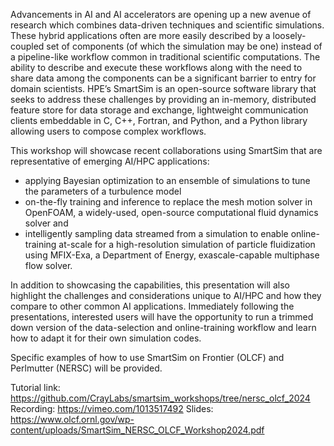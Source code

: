 Advancements in AI and AI accelerators are opening up a new avenue of research which combines data-driven techniques and scientific simulations. These hybrid applications often are more easily described by a loosely-coupled set of components (of which the simulation may be one) instead of a pipeline-like workflow common in traditional scientific computations. The ability to describe and execute these workflows along with the need to share data among the components can be a significant barrier to entry for domain scientists. HPE’s SmartSim is an open-source software library that seeks to address these challenges by providing an in-memory, distributed feature store for data storage and exchange, lightweight communication clients embeddable in C, C++, Fortran, and Python, and a Python library allowing users to compose complex workflows.

This workshop will showcase recent collaborations using SmartSim that are representative of emerging AI/HPC applications:

* applying Bayesian optimization to an ensemble of simulations to tune the parameters of a turbulence model
* on-the-fly training and inference to replace the mesh motion solver in OpenFOAM, a widely-used, open-source computational fluid dynamics solver and
* intelligently sampling data streamed from a simulation to enable online-training at-scale for a high-resolution simulation of particle fluidization using MFIX-Exa, a Department of Energy, exascale-capable multiphase flow solver.

In addition to showcasing the capabilities, this presentation will also highlight the challenges and considerations unique to AI/HPC and how they compare to other common AI applications. Immediately following the presentations, interested users will have the opportunity to run a trimmed down version of the data-selection and online-training workflow and learn how to adapt it for their own simulation codes.

Specific examples of how to use SmartSim on Frontier (OLCF) and Perlmutter (NERSC) will be provided. 

Tutorial link: https://github.com/CrayLabs/smartsim_workshops/tree/nersc_olcf_2024
Recording: https://vimeo.com/1013517492
Slides: https://www.olcf.ornl.gov/wp-content/uploads/SmartSim_NERSC_OLCF_Workshop2024.pdf
